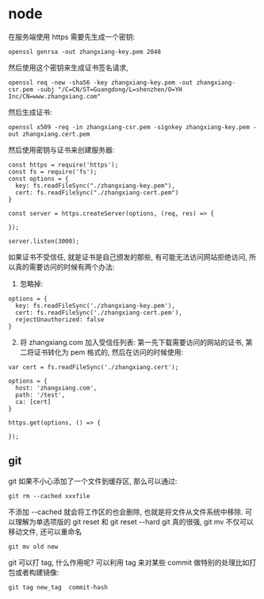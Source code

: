 # node

在服务端使用 https 需要先生成一个密钥: 
```
openssl genrsa -out zhangxiang-key.pem 2048
```
然后使用这个密钥来生成证书签名请求,
```
openssl req -new -sha56 -key zhangxiang-key.pem -out zhangxiang-csr.pem -subj "/C=CN/ST=Guangdong/L=shenzhen/O=YH Inc/CN=www.zhangxiang.com"
```
然后生成证书:
```
openssl x509 -req -in zhangxiang-csr.pem -signkey zhangxiang-key.pem -out zhangxiang.cert.pem
```
然后使用密钥与证书来创建服务器:
```
const https = require('https');
const fs = require('fs');
const options = {
  key: fs.readFileSync("./zhangxiang-key.pem"),
  cert: fs.readFileSync("./zhangxiang-cert.pem")
}

const server = https.createServer(options, (req, res) => {

});

server.listen(3000);
```
如果证书不受信任, 就是证书是自己颁发的那些, 有可能无法访问网站拒绝访问, 所以真的需要访问的时候有两个办法:
1. 忽略掉:
```
options = {
  key: fs.readFileSync('./zhangxiang-key.pem'),
  cert: fs.readFileSync('./zhangxiang-cert.pem'),
  rejectUnauthorized: false
}
```
2. 将 zhangxiang.com 加入受信任列表:
第一先下载需要访问的网站的证书, 第二将证书转化为 pem 格式的, 然后在访问的时候使用:
```
var cert = fs.readFileSync('./zhangxiang.cert');

options = {
  host: 'zhangxiang.com',
  path: '/test',
  ca: [cert]
}

https.get(options, () => {

});
```

## git
git 如果不小心添加了一个文件到缓存区, 那么可以通过:
```
git rm --cached xxxfile
```
不添加 --cached 就会将工作区的也会删除, 也就是将文件从文件系统中移除. 可以理解为单选项版的 git reset 和 git reset --hard
git 真的很强, git mv 不仅可以移动文件, 还可以重命名
```
git mv old new
```
git 可以打 tag, 什么作用呢? 可以利用 tag 来对某些 commit 做特别的处理比如打包或者构建镜像:
```
git tag new_tag  commit-hash
```
